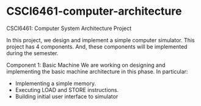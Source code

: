 # CSCI6461-computer-architecture

CSCI6461: Computer System Architecture Project

In this project, we design and implement a simple computer simulator. This project has 4 components. And, these components will be implemented during the semester.

Component 1: Basic Machine
We are working on designing and implementing the basic machine architecture in this phase. In particular:
- Implementing a simple memory.
- Executing LOAD and STORE instructions.
- Building initial user interface to simulator

